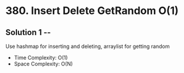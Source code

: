 # 380. Insert Delete GetRandom O(1)
## Solution 1 -- 
Use hashmap for inserting and deleting, arraylist for getting random
* Time Complexity: O(1)
* Space Complexity: O(N)